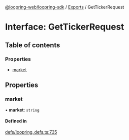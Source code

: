 [@loopring-web/loopring-sdk](../README.md) / [Exports](../modules.md) / GetTickerRequest

# Interface: GetTickerRequest

## Table of contents

### Properties

- [market](GetTickerRequest.md#market)

## Properties

### market

• **market**: `string`

#### Defined in

[defs/loopring_defs.ts:735](https://github.com/Loopring/loopring_sdk/blob/427d9da/src/defs/loopring_defs.ts#L735)
